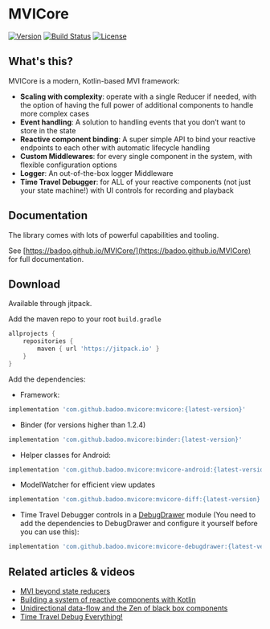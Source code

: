 # MVICore
[![Version](https://jitpack.io/v/ikakus/mvicore.svg)](https://jitpack.io/#ikakus/mvicore)
[![Build Status](https://travis-ci.org/ikakus/MVICore.svg?branch=master)](https://travis-ci.org/ikakus/MVICore)
[![License](https://img.shields.io/badoo/License-Apache%202.0-blue.svg)](http://www.apache.org/licenses/LICENSE-2.0)

## What's this?

MVICore is a modern, Kotlin-based MVI framework:
- **Scaling with complexity**: operate with a single Reducer if needed, with the option of having the full power of additional components to handle more complex cases
- **Event handling**: A solution to handling events that you don’t want to store in the state
- **Reactive component binding**: A super simple API to bind your reactive endpoints to each other with automatic lifecycle handling
- **Custom Middlewares**: for every single component in the system, with flexible configuration options
- **Logger**: An out-of-the-box logger Middleware
- **Time Travel Debugger**: for ALL of your reactive components (not just your state machine!) with UI controls for recording and playback


## Documentation

The library comes with lots of powerful capabilities and tooling.

See [https://badoo.github.io/MVICore/](https://badoo.github.io/MVICore) for full documentation.

## Download

Available through jitpack.

Add the maven repo to your root `build.gradle`

```groovy
allprojects {
    repositories {
        maven { url 'https://jitpack.io' }
    }
}
```

Add the dependencies:
- Framework:
```groovy
implementation 'com.github.badoo.mvicore:mvicore:{latest-version}'
```

- Binder (for versions higher than 1.2.4)
```groovy
implementation 'com.github.badoo.mvicore:binder:{latest-version}'
```

- Helper classes for Android:
```groovy
implementation 'com.github.badoo.mvicore:mvicore-android:{latest-version}'
```

- ModelWatcher for efficient view updates
```groovy
implementation 'com.github.badoo.mvicore:mvicore-diff:{latest-version}'
```

- Time Travel Debugger controls in a [DebugDrawer](https://github.com/palaima/DebugDrawer) module (You need to add the dependencies to DebugDrawer and configure it yourself before you can use this):
```groovy
implementation 'com.github.badoo.mvicore:mvicore-debugdrawer:{latest-version}'
```

## Related articles & videos
- [MVI beyond state reducers](https://badootech.badoo.com/a-modern-kotlin-based-mvi-architecture-9924e08efab1)
- [Building a system of reactive components with Kotlin](https://badootech.badoo.com/building-a-system-of-reactive-components-with-kotlin-ff56981e92cf)
- [Unidirectional data-flow and the Zen of black box components](https://medium.com/p/unidirectional-data-flow-and-the-zen-of-black-box-components-fff5d618f8b6?source=email-e819b9e65829--writer.postDistributed&sk=e17b031a4f155a8dc7d3248489116240)
- [Time Travel Debug Everything!](https://badootech.badoo.com/time-travel-debug-everything-droidconuk-2018-lightning-talk-445217258401)
